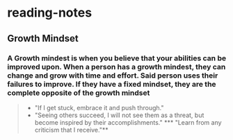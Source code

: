 # reading-notes
## **Growth Mindset**

### A Growth mindest is when you believe that your abilities can be improved upon. When a person has a growth mindest, they can change and grow with time and effort. Said person uses their failures to improve. If they have a fixed mindset, they are the complete opposite of the growth mindset 




> * "If I get stuck, embrace it and push through."
> * "Seeing others succeed, I will not see them as a threat, but become inspired by their accomplishments."
> *** "Learn from any criticism that I receive."**

